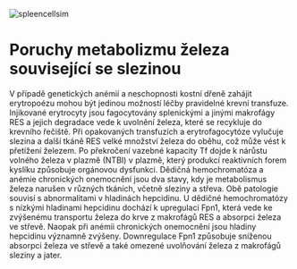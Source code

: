 <div class="w3-row">
<div class="w3-half w3-center">

![spleencellsim](spleencellsim.png)

</div>
<div class="w3-half w3-justify w3-padding">

# Poruchy metabolizmu železa související se slezinou

V případě genetických anémií a neschopnosti kostní dřeně zahájit erytropoézu mohou být jedinou možností léčby pravidelné krevní transfuze. Injikované erytrocyty jsou fagocytovány splenickými a jinými makrofágy RES a jejich degradace vede k uvolnění železa, které se recykluje do krevního řečiště. Při opakovaných transfuzích a erytrofagocytóze vylučuje slezina a další tkáně RES velké množství železa do oběhu, což může vést k přetížení železem. Po překročení vazebné kapacity Tf dojde k nárůstu volného železa v plazmě (NTBI) v plazmě, který produkcí reaktivních forem kyslíku způsobuje orgánovou dysfunkci. Dědičná hemochromatóza a anémie chronických onemocnění jsou dva stavy, kdy je metabolismus železa narušen v různých tkáních, včetně sleziny a střeva. Obě patologie souvisí s abnormalitami v hladinách hepcidinu. U dědičné hemochromatózy s nízkými hladinami hepcidinu dochází k upregulaci Fpn1, která vede ke zvýšenému transportu železa do krve z makrofágů RES a absorpci železa ve střevě. Naopak při anémii chronických onemocnění jsou hladiny hepcidinu významně zvýšeny. Downregulace Fpn1 způsobuje sníženou absorpci železa ve střevě a také omezené uvolňování železa z makrofágů sleziny a jater.


</div>
</div>